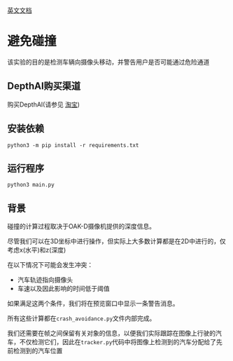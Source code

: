 [英文文档](README.md)

# 避免碰撞

该实验的目的是检测车辆向摄像头移动，并警告用户是否可能通过危险通道

## DepthAI购买渠道

购买DepthAI(请参见 [淘宝](https://item.taobao.com/item.htm?id=626257175462))

## 安装依赖

```
python3 -m pip install -r requirements.txt
```

## 运行程序

```
python3 main.py
```

## 背景

碰撞的计算过程取决于OAK-D摄像机提供的深度信息。

尽管我们可以在3D坐标中进行操作，但实际上大多数计算都是在2D中进行的，仅考虑x(水平)和z(深度)


在以下情况下可能会发生冲突：
- 汽车轨迹指向摄像头
- 车速以及因此影响的时间低于阈值

如果满足这两个条件，我们将在预览窗口中显示一条警告消息。

所有这些计算都在`crash_avoidance.py`文件内部完成。

我们还需要在帧之间保留有关对象的信息，以便我们实际跟踪在图像上行驶的汽车，不仅检测它们，因此在`tracker.py`代码中将图像上检测到的汽车分配给了先前检测到的汽车位置